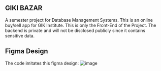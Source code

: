 ## GIKI BAZAR

A semester project for Database Management Systems. This is an online buy/sell app for GIK Institute. This is only the Front-End of the Project. The backend is private and will not be disclosed publicly since it contains sensitive data.

## Figma Design
The code imitates this figma design:
![image](https://github.com/abdullahimtiazyousafzai/gikibazar/assets/126229662/2cdf1fa5-1f43-47be-87b2-bc4080162898)
